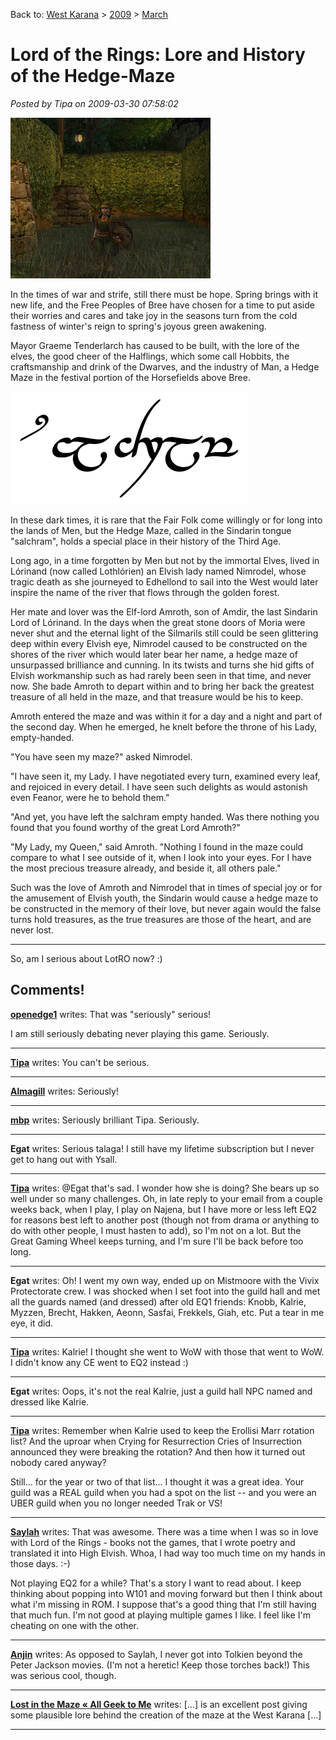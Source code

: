 Back to: [West Karana](/posts/westkarana.md) > [2009](/posts/2009/westkarana.md) > [March](./westkarana.md)
# Lord of the Rings: Lore and History of the Hedge-Maze

*Posted by Tipa on 2009-03-30 07:58:02*

![lotroclient-2009-03-29-14-36-10-46](../../../uploads/2009/03/lotroclient-2009-03-29-14-36-10-46.jpg "lotroclient-2009-03-29-14-36-10-46")

In the times of war and strife, still there must be hope. Spring brings with it new life, and the Free Peoples of Bree have chosen for a time to put aside their worries and cares and take joy in the seasons turn from the cold fastness of winter's reign to spring's joyous green awakening.

Mayor Graeme Tenderlarch has caused to be built, with the lore of the elves, the good cheer of the Halflings, which some call Hobbits, the craftsmanship and drink of the Dwarves, and the industry of Man, a Hedge Maze in the festival portion of the Horsefields above Bree.

![salchram](../../../uploads/2009/03/salchram.jpg "salchram")

In these dark times, it is rare that the Fair Folk come willingly or for long into the lands of Men, but the Hedge Maze, called in the Sindarin tongue "salchram", holds a special place in their history of the Third Age.

Long ago, in a time forgotten by Men but not by the immortal Elves, lived in Lórinand (now called Lothlórien) an Elvish lady named Nimrodel, whose tragic death as she journeyed to Edhellond to sail into the West would later inspire the name of the river that flows through the golden forest. 

Her mate and lover was the Elf-lord Amroth, son of Amdir, the last Sindarin Lord of Lórinand. In the days when the great stone doors of Moria were never shut and the eternal light of the Silmarils still could be seen glittering deep within every Elvish eye, Nimrodel caused to be constructed on the shores of the river which would later bear her name, a hedge maze of unsurpassed brilliance and cunning. In its twists and turns she hid gifts of Elvish workmanship such as had rarely been seen in that time, and never now. She bade Amroth to depart within and to bring her back the greatest treasure of all held in the maze, and that treasure would be his to keep.

Amroth entered the maze and was within it for a day and a night and part of the second day. When he emerged, he knelt before the throne of his Lady, empty-handed.

"You have seen my maze?" asked Nimrodel.

"I have seen it, my Lady. I have negotiated every turn, examined every leaf, and rejoiced in every detail. I have seen such delights as would astonish even Feanor, were he to behold them."

"And yet, you have left the salchram empty handed. Was there nothing you found that you found worthy of the great Lord Amroth?"

"My Lady, my Queen," said Amroth. "Nothing I found in the maze could compare to what I see outside of it, when I look into your eyes. For I have the most precious treasure already, and beside it, all others pale."

Such was the love of Amroth and Nimrodel that in times of special joy or for the amusement of Elvish youth, the Sindarin would cause a hedge maze to be constructed in the memory of their love, but never again would the false turns hold treasures, as the true treasures are those of the heart, and are never lost.

---

So, am I serious about LotRO now? :)

## Comments!

**[openedge1](http://simple-n-complex.blogspot.com)** writes: That was "seriously" serious!

I am still seriously debating never playing this game. Seriously.

---

**[Tipa](https://chasingdings.com)** writes: You can't be serious.

---

**[Almagill](http://travelswithatrollslayer.wordpress.com)** writes: Seriously!

---

**[mbp](http://mindbendingpuzzles.blogspot.com)** writes: Seriously brilliant Tipa. Seriously.

---

**Egat** writes: Serious talaga! I still have my lifetime subscription but I never get to hang out with Ysall.

---

**[Tipa](https://chasingdings.com)** writes: @Egat that's sad. I wonder how she is doing? She bears up so well under so many challenges. Oh, in late reply to your email from a couple weeks back, when I play, I play on Najena, but I have more or less left EQ2 for reasons best left to another post (though not from drama or anything to do with other people, I must hasten to add), so I'm not on a lot. But the Great Gaming Wheel keeps turning, and I'm sure I'll be back before too long.

---

**Egat** writes: Oh! I went my own way, ended up on Mistmoore with the Vivix Protectorate crew. I was shocked when I set foot into the guild hall and met all the guards named (and dressed) after old EQ1 friends: Knobb, Kalrie, Myzzen, Brecht, Hakken, Aeonn, Sasfai, Frekkels, Giah, etc. Put a tear in me eye, it did.

---

**[Tipa](https://chasingdings.com)** writes: Kalrie! I thought she went to WoW with those that went to WoW. I didn't know any CE went to EQ2 instead :)

---

**Egat** writes: Oops, it's not the real Kalrie, just a guild hall NPC named and dressed like Kalrie.

---

**[Tipa](https://chasingdings.com)** writes: Remember when Kalrie used to keep the Erollisi Marr rotation list? And the uproar when Crying for Resurrection Cries of Insurrection announced they were breaking the rotation? And then how it turned out nobody cared anyway?

Still... for the year or two of that list... I thought it was a great idea. Your guild was a REAL guild when you had a spot on the list -- and you were an UBER guild when you no longer needed Trak or VS!

---

**[Saylah](http://notadiary.typepad.com/mysticworlds)** writes: That was awesome. There was a time when I was so in love with Lord of the Rings - books not the games, that I wrote poetry and translated it into High Elvish. Whoa, I had way too much time on my hands in those days. :-)

Not playing EQ2 for a while? That's a story I want to read about. I keep thinking about popping into W101 and moving forward but then I think about what i'm missing in ROM. I suppose that's a good thing that I'm still having that much fun. I'm not good at playing multiple games I like. I feel like I'm cheating on one with the other.

---

**[Anjin](http://bulletpointsblog.blogspot.com)** writes: As opposed to Saylah, I never got into Tolkien beyond the Peter Jackson movies. (I'm not a heretic! Keep those torches back!) This was serious cool, though.

---

**[Lost in the Maze &laquo; All Geek to Me](http://allgeektome.wordpress.com/2009/04/01/lost-in-the-maze/)** writes: [...] is an excellent post giving some plausible lore behind the creation of the maze at the West Karana [...]

---

